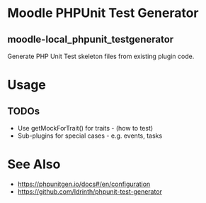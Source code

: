 # Moodle PHPUnit Test Generator #
## moodle-local_phpunit_testgenerator ##

Generate PHP Unit Test skeleton files from existing plugin code.

# Usage #


## TODOs ##

- Use getMockForTrait() for traits -  (how to test)
- Sub-plugins for special cases - e.g. events, tasks

# See Also #

* https://phpunitgen.io/docs#/en/configuration 
* https://github.com/Idrinth/phpunit-test-generator

